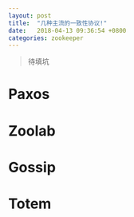 ```yaml
---
layout: post
title:  "几种主流的一致性协议!"
date:   2018-04-13 09:36:54 +0800
categories: zookeeper
---
```


> 待填坑

# Paxos

# Zoolab

# Gossip

# Totem
